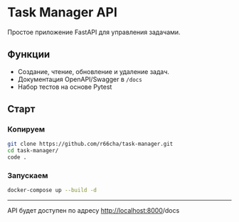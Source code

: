 # Task Manager API

Простое приложение FastAPI для управления задачами.

## Функции

- Создание, чтение, обновление и удаление задач.
- Документация OpenAPI/Swagger в `/docs`
- Набор тестов на основе Pytest

## Старт

### Копируем

```bash
git clone https://github.com/r66cha/task-manager.git
cd task-manager/
code .
```

### Запускаем

```bash
docker-compose up --build -d
```

---

API будет доступен по адресу [http://localhost:8000](http://localhost:8000)/docs

